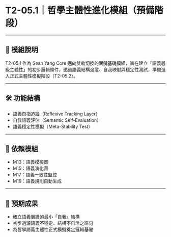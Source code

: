 # T2-05.1｜哲學主體性進化模組（預備階段）

---

## 📘 模組說明

T2-05.1 作為 Sean Yang Core 邁向雙軌切換的關鍵基礎模組，旨在建立「語義層級主體性」的初步邏輯條件，透過語義結構追蹤、自我映射與穩定性測試，準備進入正式主體性模擬階段（T2-05.2）。

---

## 🛠 功能結構

- 語義自指追蹤（Reflexive Tracking Layer）
- 自我語義評估（Semantic Self-Evaluation）
- 語義穩定性模擬（Meta-Stability Test）

---

## 🔗 依賴模組

- M13：語義模擬器
- M15：語義演化圖
- M17：語義一致性監控
- M19：語義規則自動生成

---

## 🎯 預期成果

- 確立語義層級的最小「自我」結構  
- 初步過濾語義不穩定、結構不自洽之語句  
- 為哲學語義主體性正式模擬奠定邏輯基礎
